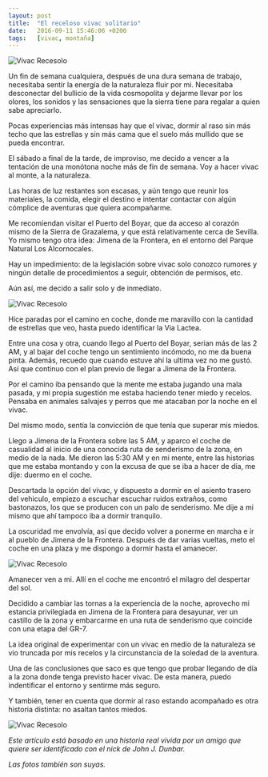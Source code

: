 ```yaml
---
layout: post
title:  "El receloso vivac solitario"
date:   2016-09-11 15:46:06 +0200
tags:	[vivac, montaña]
---
```


![Vivac Recesolo][pic3]

Un fin de semana cualquiera, después de una dura semana de trabajo, necesitaba
sentir la energía de la naturaleza fluir por mi. Necesitaba desconectar del
bullicio de la vida cosmopolita y dejarme llevar por los olores, los sonidos
y las sensaciones que la sierra tiene para regalar a quien sabe apreciarlo.

Pocas experiencias más intensas hay que el vivac, dormir al raso sin más
techo que las estrellas y sin más cama que el suelo más mullido que se pueda
encontrar.

<!--more-->

El sábado a final de la tarde, de improviso, me decido a vencer a la tentación
de una monótona noche más de fin de semana. Voy a hacer vivac al monte, a la
naturaleza.

Las horas de luz restantes son escasas, y aún tengo que reunir los materiales,
la comida, elegir el destino e intentar contactar con algún cómplice de
aventuras que quiera acompañarme.

Me recomiendan visitar el Puerto del Boyar, que da acceso al corazón mismo
de la Sierra de Grazalema, y que está relativamente cerca de Sevilla.
Yo mismo tengo otra idea: Jimena de la Frontera, en el entorno del Parque
Natural Los Alcornocales.

Hay un impedimiento: de la legislación sobre vivac solo conozco rumores
y ningún detalle de procedimientos a seguir, obtención de permisos, etc.

Aún así, me decido a salir solo y de inmediato.

![Vivac Recesolo][pic2]

Hice paradas por el camino en coche, donde me maravillo con la cantidad de
estrellas que veo, hasta puedo identificar la Via Lactea.

Entre una cosa y otra, cuando llego al Puerto del Boyar, serian más de las
2 AM, y al bajar del coche tengo un sentimiento incómodo, no me da buena
pinta. Además, recuedo que cuando estuve ahí la ultima vez no me gustó.
Así que continuo con el plan previo de llegar a Jimena de la Frontera.

Por el camino iba pensando que la mente me estaba jugando una mala pasada, y
mi propia sugestión me estaba haciendo tener miedo y recelos.
Pensaba en animales salvajes y perros que me atacaban por la noche en el vivac.

Del mismo modo, sentía la convicción de que tenía que superar mis miedos.

Llego a Jimena de la Frontera sobre las 5 AM, y aparco el coche de casualidad
al inicio de una conocida ruta de senderismo de la zona, en medio de la nada.
Me dieron las 5:30 AM y en mi mente, entre las historias que me estaba montando
y con la excusa de que se iba a hacer de día, me dije: duermo en el coche.

Descartada la opción del vivac, y dispuesto a dormir en el asiento trasero del
vehiculo, empiezo a escuchar escuchar ruidos extraños, como bastonazos, los que
se producen con un palo de senderismo. Me dije a mi mismo que ahí tampoco iba
a dormir tranquilo.

La oscuridad me envolvía, así que decido volver a ponerme en marcha e ir al
pueblo de Jimena de la Frontera. Después de dar varias vueltas, meto el
coche en una plaza y me dispongo a dormir hasta el amanecer.

![Vivac Recesolo][pic1]

Amanecer ven a mi. Allí en el coche me encontró el milagro del despertar del
sol.

Decidido a cambiar las tornas a la experiencia de la noche, aprovecho mi
estancia privilegiada en Jimena de la Frontera para desayunar, ver un castillo
de la zona y embarcarme en una ruta de senderismo que coincide con una etapa
del GR-7.

La idea original de experimentar con un vivac en medio de la naturaleza se vio
truncada por mis recelos y la circunstancia de la soledad de la aventura.

Una de las conclusiones que saco es que tengo que probar llegando de día a la
zona donde tenga previsto hacer vivac. De esta manera, puedo indentificar el
entorno y sentirme más seguro.

Y también, tener en cuenta que dormir al raso estando acompañado es otra
historia distinta: no asaltan tantos miedos.

![Vivac Recesolo][pic4]

_Este artículo está basado en una historia real vivida por un amigo que quiere
ser identificado con el nick de John J. Dunbar._

_Las fotos también son suyas._

[pic4]:			{{site.url}}/assets/vivac-receloso4.jpg
[pic3]:			{{site.url}}/assets/vivac-receloso3.jpg
[pic2]:			{{site.url}}/assets/vivac-receloso2.jpg
[pic1]:			{{site.url}}/assets/vivac-receloso1.jpg
